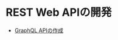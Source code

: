 REST Web APIの開発
=========================

-  [GraphQL APIの作成](/building-applications/developing-a-rest-web-api/producing-graphql-apis.md)